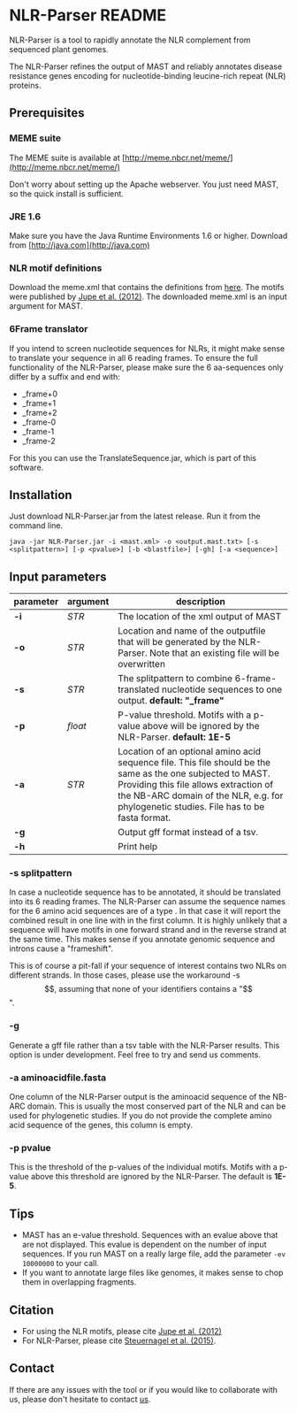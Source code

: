 # NLR-Parser README

NLR-Parser is a tool to rapidly annotate the NLR complement from sequenced plant genomes.

The NLR-Parser refines the output of MAST and reliably annotates disease resistance genes encoding for nucleotide-binding leucine-rich repeat (NLR) proteins.



## Prerequisites
### MEME suite
The MEME suite is available at [http://meme.nbcr.net/meme/](http://meme.nbcr.net/meme/)

Don't worry about setting up the Apache webserver. You just need MAST, so the quick install is sufficient. 

### JRE 1.6
Make sure you have the Java Runtime Environments 1.6 or higher. Download from [http://java.com](http://java.com)

### NLR motif definitions
Download the meme.xml that contains the definitions from [here](). 
The motifs were published by [Jupe et al. (2012)](http://www.biomedcentral.com/1471-2164/13/75). The downloaded meme.xml is an input argument for MAST.

### 6Frame translator
If you intend to screen nucleotide sequences for NLRs, it might make sense to translate your sequence in all 6 reading frames. To ensure the full functionality of the NLR-Parser, please make sure the 6 aa-sequences only differ by a suffix and end with:

* _frame+0
* _frame+1
* _frame+2
* _frame-0
* _frame-1
* _frame-2 

For this you can use the TranslateSequence.jar, which is part of this software.

## Installation

Just download NLR-Parser.jar from the latest release. Run it from the command line.

`java -jar NLR-Parser.jar -i <mast.xml> -o <output.mast.txt> [-s <splitpattern>] [-p <pvalue>] [-b <blastfile>] [-gh] [-a <sequence>]` 

## Input parameters
 
parameter | argument | description
---       |   ---    | ---
**-i**    | *STR*    | The location of the xml output of MAST
**-o**    | *STR*    | Location and name of the outputfile that will be generated by the NLR-Parser. Note that an existing file will be overwritten
**-s**    | *STR*    | The splitpattern to combine 6-frame-translated nucleotide sequences to one output. **default: "_frame"**
**-p**    | *float*  | P-value threshold. Motifs with a p-value above will be ignored by the NLR-Parser. **default: 1E-5**
**-a**    | *STR*    | Location of an optional amino acid sequence file. This file should be the same as the one subjected to MAST. Providing this file allows extraction of the NB-ARC domain of the NLR, e.g. for phylogenetic studies. File has to be fasta format.
**-g**    |          | Output gff format instead of a tsv.
**-h**    |          | Print help


### -s splitpattern
In case a nucleotide sequence has to be annotated, it should be translated into its 6 reading frames. The NLR-Parser can assume the sequence names for the 6 amino acid sequences are of a type <common-prefix><splitpattern><framespecific-suffix>. In that case it will report the combined result in one line with <common-prefix> in the first column. It is highly unlikely that a sequence will have motifs in one forward strand and in the reverse strand at the same time. This makes sense if you annotate genomic sequence and introns cause a "frameshift".

This is of course a pit-fall if your sequence of interest contains two NLRs on different strands. In those cases, please use the workaround -s $$, assuming that none of your identifiers contains a "$$".


### -g 
Generate a gff file rather than a tsv table with the NLR-Parser results. This option is under development. Feel free to try and send us comments.

### -a aminoacidfile.fasta
One column of the NLR-Parser output is the aminoacid sequence of the NB-ARC domain. This is usually the most conserved part of the NLR and can be used for phylogenetic studies. If you do not provide the complete amino acid sequence of the genes, this column is empty.

### -p pvalue
This is the threshold of the p-values of the individual motifs. Motifs with a p-value above this threshold are ignored by the NLR-Parser. The default is **1E-5**. 



## Tips
* MAST has an e-value threshold. Sequences with an evalue above that are not displayed. This evalue is dependent on the number of input sequences. If you run MAST on a really large file, add the parameter `-ev 10000000` to your call. 
* If you want to annotate large files like genomes, it makes sense to chop them in overlapping fragments. 



## Citation
* For using the NLR motifs, please cite [Jupe et al. (2012)](http://www.biomedcentral.com/1471-2164/13/75)
* For NLR-Parser, please cite [Steuernagel et al. (2015)](http://www.ncbi.nlm.nih.gov/pubmed/25586514). 

## Contact
If there are any issues with the tool or if you would like to collaborate with us, please don't hesitate to contact [us](mailto:burkhard.steuernagel@jic.ac.uk).